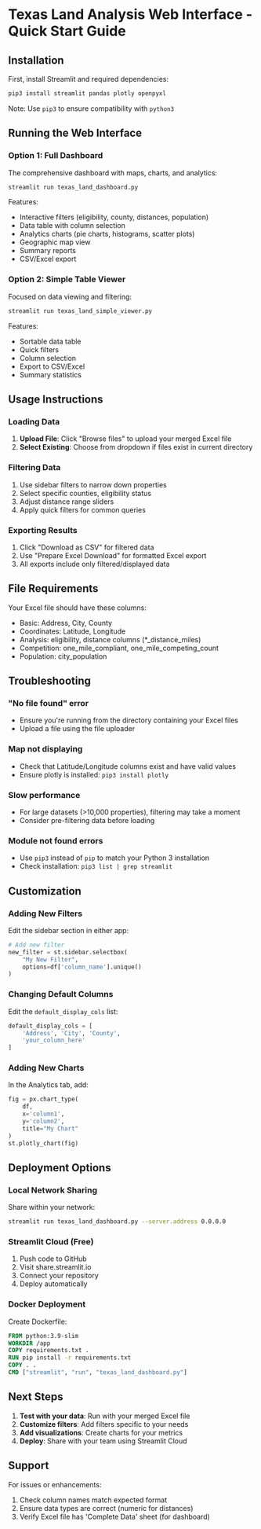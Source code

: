 # Texas Land Analysis Web Interface - Quick Start Guide

## Installation

First, install Streamlit and required dependencies:

```bash
pip3 install streamlit pandas plotly openpyxl
```

Note: Use `pip3` to ensure compatibility with `python3`

## Running the Web Interface

### Option 1: Full Dashboard
The comprehensive dashboard with maps, charts, and analytics:

```bash
streamlit run texas_land_dashboard.py
```

Features:
- Interactive filters (eligibility, county, distances, population)
- Data table with column selection
- Analytics charts (pie charts, histograms, scatter plots)
- Geographic map view
- Summary reports
- CSV/Excel export

### Option 2: Simple Table Viewer
Focused on data viewing and filtering:

```bash
streamlit run texas_land_simple_viewer.py
```

Features:
- Sortable data table
- Quick filters
- Column selection
- Export to CSV/Excel
- Summary statistics

## Usage Instructions

### Loading Data
1. **Upload File**: Click "Browse files" to upload your merged Excel file
2. **Select Existing**: Choose from dropdown if files exist in current directory

### Filtering Data
1. Use sidebar filters to narrow down properties
2. Select specific counties, eligibility status
3. Adjust distance range sliders
4. Apply quick filters for common queries

### Exporting Results
1. Click "Download as CSV" for filtered data
2. Use "Prepare Excel Download" for formatted Excel export
3. All exports include only filtered/displayed data

## File Requirements

Your Excel file should have these columns:
- Basic: Address, City, County
- Coordinates: Latitude, Longitude
- Analysis: eligibility, distance columns (*_distance_miles)
- Competition: one_mile_compliant, one_mile_competing_count
- Population: city_population

## Troubleshooting

### "No file found" error
- Ensure you're running from the directory containing your Excel files
- Upload a file using the file uploader

### Map not displaying
- Check that Latitude/Longitude columns exist and have valid values
- Ensure plotly is installed: `pip3 install plotly`

### Slow performance
- For large datasets (>10,000 properties), filtering may take a moment
- Consider pre-filtering data before loading

### Module not found errors
- Use `pip3` instead of `pip` to match your Python 3 installation
- Check installation: `pip3 list | grep streamlit`

## Customization

### Adding New Filters
Edit the sidebar section in either app:
```python
# Add new filter
new_filter = st.sidebar.selectbox(
    "My New Filter",
    options=df['column_name'].unique()
)
```

### Changing Default Columns
Edit the `default_display_cols` list:
```python
default_display_cols = [
    'Address', 'City', 'County', 
    'your_column_here'
]
```

### Adding New Charts
In the Analytics tab, add:
```python
fig = px.chart_type(
    df,
    x='column1',
    y='column2',
    title="My Chart"
)
st.plotly_chart(fig)
```

## Deployment Options

### Local Network Sharing
Share within your network:
```bash
streamlit run texas_land_dashboard.py --server.address 0.0.0.0
```

### Streamlit Cloud (Free)
1. Push code to GitHub
2. Visit share.streamlit.io
3. Connect your repository
4. Deploy automatically

### Docker Deployment
Create Dockerfile:
```dockerfile
FROM python:3.9-slim
WORKDIR /app
COPY requirements.txt .
RUN pip install -r requirements.txt
COPY . .
CMD ["streamlit", "run", "texas_land_dashboard.py"]
```

## Next Steps

1. **Test with your data**: Run with your merged Excel file
2. **Customize filters**: Add filters specific to your needs
3. **Add visualizations**: Create charts for your metrics
4. **Deploy**: Share with your team using Streamlit Cloud

## Support

For issues or enhancements:
1. Check column names match expected format
2. Ensure data types are correct (numeric for distances)
3. Verify Excel file has 'Complete Data' sheet (for dashboard)